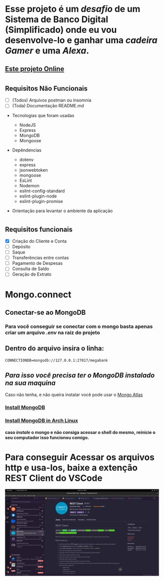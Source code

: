 # Esse projeto é um *desafio* de um Sistema de **Banco Digital** (Simplificado) onde eu vou desenvolve-lo e ganhar uma ***cadeira Gamer*** e uma ***Alexa***.

## [Este projeto Online](34.95.186.221)
#

## Requisitos Não Funcionais

- [ ] (Todos) Arquivos postman ou insomnia
- [ ] (Toda) Documentação README.md
- Tecnologias que foram usadas
  - NodeJS
  - Express
  - MongoDB
  - Mongoose
- Depêndencias
  - dotenv
  - express
  - jsonwebtoken
  - mongoose
  - EsLint
  - Nodemon
  - eslint-config-standard
  - eslint-plugin-node
  - eslint-plugin-promise

- Orientação para levantar o ambiente da aplicação

#

## Requisitos funcionais
- [X] Criação do Cliente e Conta
- [ ] Depósito
- [ ] Saque
- [ ] Transferências entre contas
- [ ] Pagamento de Despesas
- [ ] Consulta de Saldo
- [ ] Geração de Extrato

# Mongo.connect
## Conectar-se ao MongoDB

### Para você conseguir se conectar com o mongo basta apenas criar um arquivo *.env* na raiz do projeto

## Dentro do arquivo insira o linha:
```
CONNECTIONDB=mongodb://127.0.0.1:27017/megabank
```

## *Para isso você precisa ter o MongoDB instalado na sua maquina*

Caso não tenha, e não queira instalar você pode usar o [Mongo Atlas](https://www.mongodb.com/atlas/database?tck=docs_server)

### [Install MongoDB](https://docs.mongodb.com/manual/installation/)

### [Install MongoDB in Arch Linux](https://wiki.archlinux.org/title/MongoDB)

#### caso *instale* o mongo e não consiga acessar o shell do mesmo, reinicie o seu computador isso funcionou comigo.

# Para conseguir Acessar os arquivos http e usa-los, baixe a extenção REST Client do VSCode

![Essa Extenção aí hehehehe!](img/REST-Client.png)
